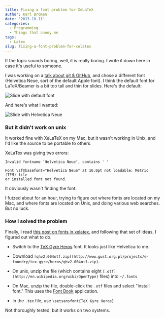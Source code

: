 ```yaml
---
title: Fixing a font problem for XeLaTeX
author: Karl Broman
date: '2013-10-11'
categories:
  - Programming
  - Things that annoy me
tags:
  - Latex
slug: fixing-a-font-problem-for-xelatex
---
```


If the topic sounds boring, well, it is really boring. I write it down here in case it's useful to someone.

I was working on a [talk about git & GitHub](http://github.com/syounkin/GitPrimer.git), and chose a different font (Helvetica Neue, sort of the default Apple font). I think the default font for LaTeX/Beamer is a bit too tall and thin for slides. Here's the default:

![Slide with default font](http://kbroman.files.wordpress.com/2013/10/slide_default.png)

And here's what I wanted:

![Slide with Helvetica Neue](http://kbroman.files.wordpress.com/2013/10/slide_helveticaneue.png)

### But it didn't work on unix

It worked fine with XeLaTeX on my Mac, but it wasn't working in Unix, and I'd like the source to be portable to others.

XeLaTex was giving two errors:

    Invalid fontname `Helvetica Neue', contains ' '

    Font \zf@basefont="Helvetica Neue" at 10.0pt not loadable: Metric (TFM) file
    or installed font not found.

It obviously wasn't finding the font.

I futzed about for an hour, trying to figure out where fonts are located on my Mac, and where fonts are located on Unix, and doing various web searches. But no luck.

### How I solved the problem

Finally, I read [this post on fonts in xelatex](http://existentialtype.net/2008/07/12/fonts-in-latex-part-one-xelatex/), and following that set of ideas, I figured out what to do.

  * Switch to the [TeX Gyre Heros](http://www.gust.org.pl/projects/e-foundry/tex-gyre/heros/index_html) font. It looks just like Helvetica to me.

  * Download `[qhv2.004otf.zip](http://www.gust.org.pl/projects/e-foundry/tex-gyre/heros/qhv2.004otf.zip)`.

  * On unix, unzip the file (which contains eight `[.otf](http://en.wikipedia.org/wiki/OpenType)` files) into `~/.fonts`

  * On Mac, unzip the file, double-click the `.otf` files and select "Install font."  This uses the [Font Book](http://support.apple.com/kb/HT2509) application.

  * In the `.tex` file, use `\setsansfont{TeX Gyre Heros}`

Not thoroughly tested, but it works on two systems.
